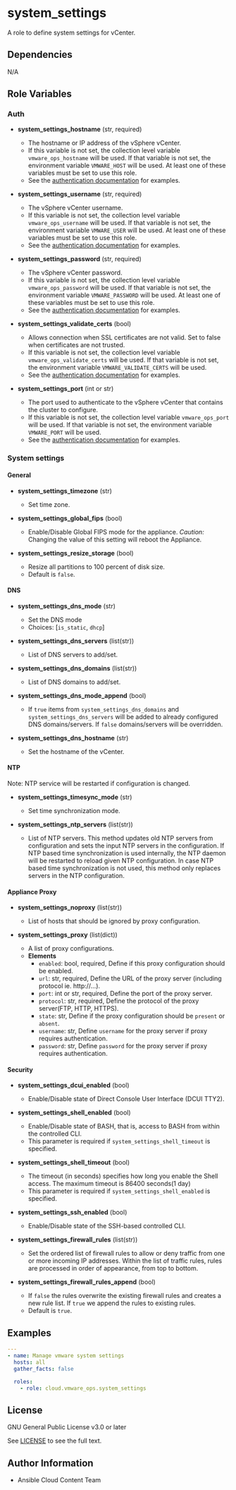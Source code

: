 # system_settings

A role to define system settings for vCenter.

## Dependencies

N/A

## Role Variables

### Auth

- **system_settings_hostname** (str, required)
    - The hostname or IP address of the vSphere vCenter.
    - If this variable is not set, the collection level variable `vmware_ops_hostname` will be used. If that variable is not set, the environment variable `VMWARE_HOST` will be used. At least one of these variables must be set to use this role.
    - See the [authentication documentation](https://github.com/redhat-cop/cloud.vmware_ops/blob/main/docs/authentication.md) for examples.

- **system_settings_username** (str, required)
    - The vSphere vCenter username.
    - If this variable is not set, the collection level variable `vmware_ops_username` will be used. If that variable is not set, the environment variable `VMWARE_USER` will be used. At least one of these variables must be set to use this role.
    - See the [authentication documentation](https://github.com/redhat-cop/cloud.vmware_ops/blob/main/docs/authentication.md) for examples.

- **system_settings_password** (str, required)
    - The vSphere vCenter password.
    - If this variable is not set, the collection level variable `vmware_ops_password` will be used. If that variable is not set, the environment variable `VMWARE_PASSWORD` will be used. At least one of these variables must be set to use this role.
    - See the [authentication documentation](https://github.com/redhat-cop/cloud.vmware_ops/blob/main/docs/authentication.md) for examples.

- **system_settings_validate_certs** (bool)
    - Allows connection when SSL certificates are not valid. Set to false when certificates are not trusted.
    - If this variable is not set, the collection level variable `vmware_ops_validate_certs` will be used. If that variable is not set, the environment variable `VMWARE_VALIDATE_CERTS` will be used.
    - See the [authentication documentation](https://github.com/redhat-cop/cloud.vmware_ops/blob/main/docs/authentication.md) for examples.

- **system_settings_port** (int or str)
    - The port used to authenticate to the vSphere vCenter that contains the cluster to configure.
    - If this variable is not set, the collection level variable `vmware_ops_port` will be used. If that variable is not set, the environment variable `VMWARE_PORT` will be used.
    - See the [authentication documentation](https://github.com/redhat-cop/cloud.vmware_ops/blob/main/docs/authentication.md) for examples.

### System settings

#### General

- **system_settings_timezone** (str)
    - Set time zone.

- **system_settings_global_fips** (bool)
    - Enable/Disable Global FIPS mode for the appliance. *Caution:* Changing the value of this setting will reboot the Appliance.

- **system_settings_resize_storage** (bool)
    - Resize all partitions to 100 percent of disk size.
    - Default is `false`.

#### DNS

- **system_settings_dns_mode** (str)
    - Set the DNS mode
    - Choices: [`is_static`, `dhcp`]

- **system_settings_dns_servers** (list(str))
    - List of DNS servers to add/set.

- **system_settings_dns_domains** (list(str))
    - List of DNS domains to add/set.

- **system_settings_dns_mode_append** (bool)
    - If `true` items from `system_settings_dns_domains` and `system_settings_dns_servers` will be added to already configured DNS domains/servers. If `false` domains/servers will be overridden.

- **system_settings_dns_hostname** (str)
    - Set the hostname of the vCenter.

#### NTP
Note: NTP service will be restarted if configuration is changed.

- **system_settings_timesync_mode** (str)
    - Set time synchronization mode.

- **system_settings_ntp_servers** (list(str))
    - List of NTP servers. This method updates old NTP servers from configuration and sets the input NTP servers in the configuration. If NTP based time synchronization is used internally, the NTP daemon will be restarted to reload given NTP configuration. In case NTP based time synchronization is not used, this method only replaces servers in the NTP configuration.

#### Appliance Proxy

- **system_settings_noproxy** (list(str))
    - List of hosts that should be ignored by proxy configuration.

- **system_settings_proxy** (list(dict))
    - A list of proxy configurations.
    - **Elements**
        - `enabled`: bool, required, Define if this proxy configuration should be enabled.
        - `url`: str, required, Define the URL of the proxy server (including protocol ie. http://...).
        - `port`: int or str, required, Define the port of the proxy server.
        - `protocol`: str, required, Define the protocol of the proxy server(FTP, HTTP, HTTPS).
        - `state`: str, Define if the proxy configuration should be `present` or `absent`.
        - `username`: str, Define `username` for the proxy server if proxy requires authentication.
        - `password`: str, Define `password` for the proxy server if proxy requires authentication.

#### Security

- **system_settings_dcui_enabled** (bool)
    - Enable/Disable state of Direct Console User Interface (DCUI TTY2).

- **system_settings_shell_enabled** (bool)
    - Enable/Disable state of BASH, that is, access to BASH from within the controlled CLI.
    - This parameter is required if `system_settings_shell_timeout` is specified.

- **system_settings_shell_timeout** (bool)
    - The timeout (in seconds) specifies how long you enable the Shell access. The maximum timeout is 86400 seconds(1 day)
    - This parameter is required if `system_settings_shell_enabled` is specified.

- **system_settings_ssh_enabled** (bool)
    - Enable/Disable state of the SSH-based controlled CLI.

- **system_settings_firewall_rules** (list(str))
    - Set the ordered list of firewall rules to allow or deny traffic from one or more incoming IP addresses. Within the list of traffic rules, rules are processed in order of appearance, from top to bottom.

- **system_settings_firewall_rules_append** (bool)
    - If `false` the rules overwrite the existing firewall rules and creates a new rule list. If `true` we append the rules to existing rules.
    - Default is `true`.


## Examples

```yaml
---
- name: Manage vmware system settings
  hosts: all
  gather_facts: false

  roles:
    - role: cloud.vmware_ops.system_settings
```

## License

GNU General Public License v3.0 or later

See [LICENSE](https://github.com/ansible-collections/cloud.aws_troubleshooting/blob/main/LICENSE) to see the full text.

## Author Information

- Ansible Cloud Content Team
